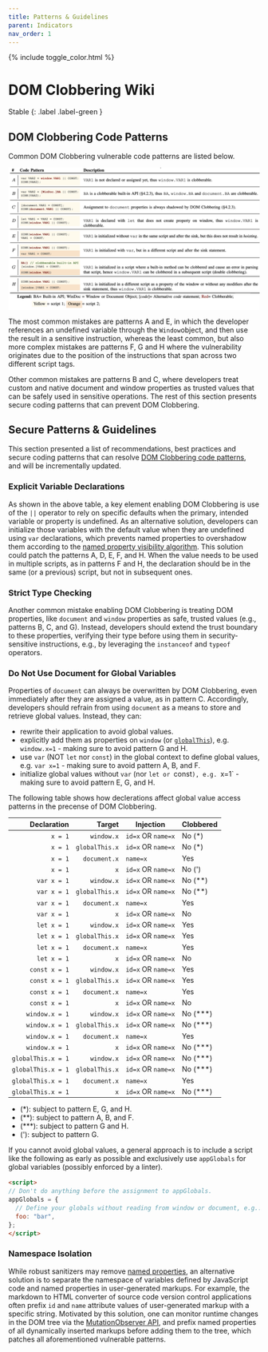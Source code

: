 ```yaml
---
title: Patterns & Guidelines
parent: Indicators
nav_order: 1
---
```


{% include toggle_color.html %}

# DOM Clobbering Wiki

Stable
{: .label .label-green }


## DOM Clobbering Code Patterns

Common DOM Clobbering vulnerable code patterns are listed below. 


<p align="center">
  <img align="center" width="900" src="../../static/assets/images/wiki/code-patterns.png">
</p>


The most common mistakes are patterns A and E, in which the developer references an undefined variable through the `Window`object, and then use the result in a sensitive instruction, whereas the least common, but also more complex mistakes are patterns F, G and H where the vulnerability originates due to the position of the instructions that span across two different script tags. 

Other common mistakes are patterns B and C, where developers treat custom and native document and window properties as trusted values that can be safely used in sensitive operations. The rest of this section presents secure coding patterns that can prevent DOM Clobbering.


## Secure Patterns & Guidelines


This section presented a list of recommendations, best practices and secure coding patterns that can resolve [DOM Clobbering code patterns](#dom-clobbering-code-patterns), and will be incrementally updated. 


### Explicit Variable Declarations

As shown in the above table, a key element enabling DOM Clobbering is use of the `||` operator to rely on specific defaults when the primary, intended variable or property is undefined. As an alternative solution, developers can initialize those variables with the default value when they are undefined using `var` declarations, which prevents named properties to overshadow them according to the [named property visibility algorithm](https://webidl.spec.whatwg.org/#legacy-platform-object-abstract-ops). This solution could patch the patterns A, D, E, F, and H. When the value needs to be used in multiple scripts, as in patterns F and H, the declaration should be in the same (or a previous) script, but not in subsequent ones.


### Strict Type Checking

Another common mistake enabling DOM Clobbering is treating DOM properties, like `document` and `window` properties as safe, trusted values (e.g., patterns B, C, and G). Instead, developers should extend the trust boundary to these properties, verifying their type before using them in security-sensitive instructions, e.g., by leveraging the `instanceof` and `typeof` operators.

### Do Not Use Document for Global Variables

Properties of `document` can always be overwritten by DOM Clobbering, even immediately after they are assigned a value, as in pattern C. Accordingly, developers should refrain from using `document` as a means to store and retrieve global values. Instead, they can:

- rewrite their application to avoid global values.
- explicitly add them as properties on `window` (or [`globalThis`](https://developer.mozilla.org/en-US/docs/Web/JavaScript/Reference/Global_Objects/globalThis)), e.g. `window.x=1` - making sure to avoid pattern G and H.
- use `var` (NOT `let` nor `const`) in the global context to define global values, e.g. `var x=1` - making sure to avoid pattern A, B, and F.
- initialize global values without `var` (nor `let or `const`), e.g. `x=1` - making sure to avoid pattern E, G, and H.

The following table shows how declerations affect global value access patterns in the precense of DOM Clobbering.

| Declaration        | Target         | Injection          | Clobbered |
| -----------------: | -------------: | ------------------ | --------- |
| `x = 1`            | `window.x`     | `id=x` OR `name=x` | No (*)    |
| `x = 1`            | `globalThis.x` | `id=x` OR `name=x` | No (*)    |
| `x = 1`            | `document.x`   | `name=x`           | Yes       |
| `x = 1`            | `x`            | `id=x` OR `name=x` | No (')    |
| `var x = 1`        | `window.x`     | `id=x` OR `name=x` | No (**)   |
| `var x = 1`        | `globalThis.x` | `id=x` OR `name=x` | No (**)   |
| `var x = 1`        | `document.x`   | `name=x`           | Yes       |
| `var x = 1`        | `x`            | `id=x` OR `name=x` | No        |
| `let x = 1`        | `window.x`     | `id=x` OR `name=x` | Yes       |
| `let x = 1`        | `globalThis.x` | `id=x` OR `name=x` | Yes       |
| `let x = 1`        | `document.x`   | `name=x`           | Yes       |
| `let x = 1`        | `x`            | `id=x` OR `name=x` | No        |
| `const x = 1`      | `window.x`     | `id=x` OR `name=x` | Yes       |
| `const x = 1`      | `globalThis.x` | `id=x` OR `name=x` | Yes       |
| `const x = 1`      | `document.x`   | `name=x`           | Yes       |
| `const x = 1`      | `x`            | `id=x` OR `name=x` | No        |
| `window.x = 1`     | `window.x`     | `id=x` OR `name=x` | No (***)  |
| `window.x = 1`     | `globalThis.x` | `id=x` OR `name=x` | No (***)  |
| `window.x = 1`     | `document.x`   | `name=x`           | Yes       |
| `window.x = 1`     | `x`            | `id=x` OR `name=x` | No (***)  |
| `globalThis.x = 1` | `window.x`     | `id=x` OR `name=x` | No (***)  |
| `globalThis.x = 1` | `globalThis.x` | `id=x` OR `name=x` | No (***)  |
| `globalThis.x = 1` | `document.x`   | `name=x`           | Yes       |
| `globalThis.x = 1` | `x`            | `id=x` OR `name=x` | No (***)  |

- (*): subject to pattern E, G, and H.
- (**): subject to pattern A, B, and F.
- (***): subject to pattern G and H.
- ('): subject to pattern G.

If you cannot avoid global values, a general approach is to include a script like the following as early as possible and exclusively use `appGlobals` for global variables (possibly enforced by a linter).

```html
<script>
// Don't do anything before the assignment to appGlobals.
appGlobals = {
  // Define your globals without reading from window or document, e.g.:
  foo: "bar",
};
</script>
```

### Namespace Isolation

While robust sanitizers may remove [named properties](https://webidl.spec.whatwg.org/#dfn-support-named-properties), an alternative solution is to separate the namespace of variables defined by JavaScript code and named properties in user-generated markups. For example, the markdown to HTML converter of source code version control applications often prefix `id` and `name` attribute values of user-generated markup with a specific string. Motivated by this solution, one can monitor runtime changes in the DOM tree via the [MutationObserver API](https://developer.mozilla.org/en-US/docs/Web/API/MutationObserver), and prefix named properties of all dynamically inserted markups before adding them to the tree, which patches all aforementioned vulnerable patterns.



